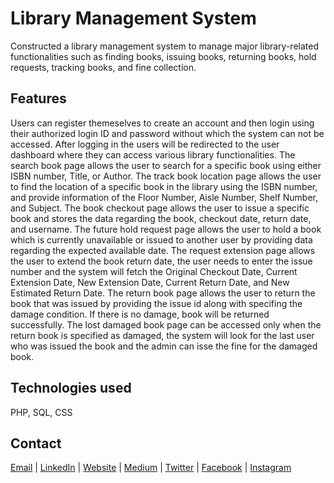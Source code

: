 # Library Management System
Constructed a library management system to manage major library-related functionalities such as finding books, issuing books, returning books, hold requests, tracking books, and fine collection.

## Features
Users can register themeselves to create an account and then login using their authorized login ID and password without which the system can not be accessed. After logging in the users will be redirected to the user dashboard where they can access various library functionalities. The search book page allows the user to search for a specific book using either ISBN number, Title, or Author. The track book location page allows the user to find the location of a specific book in the library using the ISBN number, and provide information of the Floor Number, Aisle Number, Shelf Number, and Subject. The book checkout page allows the user to issue a specific book and stores the data regarding the book, checkout date, return date, and username. The future hold request page allows the user to hold a book which is currently unavailable or issued to another user by providing data regarding the expected available date. The request extension page allows the user to extend the book return date, the user needs to enter the issue number and the system will fetch the Original Checkout Date, Current Extension Date, New Extension Date, Current Return Date,	and New Estimated Return Date. The return book page allows the user to return the book that was issued by providing the issue id along with specifing the damage condition. If there is no damage, book will be returned successfully. The lost damaged book page can be accessed only when the return book is specified as damaged, the system will look for the last user who was issued the book and the admin can isse the fine for the damaged book.

## Technologies used
PHP, SQL, CSS

## Contact
<a href="mailto:sanghvi_kavish@yahoo.in">Email</a> | <a href="https://www.linkedin.com/in/kavishsanghvi">LinkedIn</a> | <a href="https://kavishsanghvi.github.io">Website</a> | <a href="https://www.medium.com/@kavishsanghvi">Medium</a> | <a href="https://twitter.com/kavishsanghvi25">Twitter</a> | <a href="https://www.facebook.com/kavish.sanghvi.5">Facebook</a> | <a href="https://www.instagram.com/kavishsanghvi96">Instagram</a>
